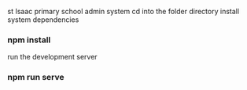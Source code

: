 st Isaac primary school admin system
cd into the folder directory
install system dependencies
### npm install
run the development server
### npm run serve

